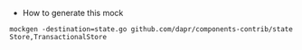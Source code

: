 - How to generate this mock
```shell
mockgen -destination=state.go github.com/dapr/components-contrib/state Store,TransactionalStore
```